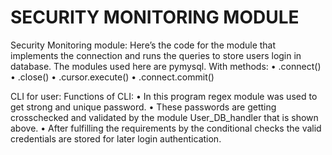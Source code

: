 # SECURITY MONITORING MODULE

Security Monitoring module:
Here’s the code for the module that implements the connection and runs the queries to store users login in database.
The modules used here are pymysql.
With methods:
•	.connect() 
•	.close() 
•	.cursor.execute() 
•	 .connect.commit()   


CLI for user:
Functions of CLI:
•	In this program regex module was used to get strong and unique password.
•	These passwords are getting crosschecked and validated by the module User_DB_handler that is shown above.
•	After fulfilling the requirements by the conditional checks the valid credentials are stored for later login authentication.
